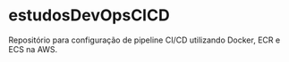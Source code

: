 # estudosDevOpsCICD
Repositório para configuração de pipeline CI/CD utilizando Docker, ECR e ECS na AWS.
